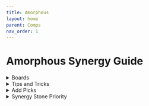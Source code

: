 ```yaml
---
title: Amorphous
layout: home
parent: Comps
nav_order: 1
---
```


# Amorphous Synergy Guide

<details>
<summary>Boards</summary>
<h3>Pyukumuku Water Adds</h3>
<div style="display: flex; gap: 16px;">
  <img src="../assets/images/amorphous/pyukumuku_water_adds.png" alt="Pyukumuku Water Adds" style="height:220px;">
  <img src="../assets/images/amorphous/pyukumuku_water_adds_synergies.png" alt="Synergies" style="height:220px;">
</div>
<h3>Castform Water Adds</h3>
<div style="display: flex; gap: 16px;">
  <img src="../assets/images/amorphous/castform_water_adds.png" alt="Castform Water Adds" style="height:220px;">
  <img src="../assets/images/amorphous/castform_water_adds_synergies.png" alt="Synergies" style="height:220px;">
</div>
<h3>Ghost Amorphous</h3>
<div style="display: flex; gap: 16px;">
  <img src="../assets/images/amorphous/amorphous_ghost_adds.png" alt="Amorphous Ghost Adds" style="height:220px;">
  <img src="../assets/images/amorphous/amorphous_ghost_adds_synergies.png" alt="Synergies" style="height:220px;">
</div>
<h3>Poison Amorphous</h3>
<div style="display: flex; gap: 16px;">
  <img src="../assets/images/amorphous/amorphous_poison_adds.png" alt="Amorphous Poison Adds" style="height:220px;">
  <img src="../assets/images/amorphous/amorphous_poison_adds_synergies.png" alt="Synergies" style="height:220px;">
</div>
<h3>Castform Koffing Artificial</h3>
<div style="display: flex; gap: 16px;">
  <img src="../assets/images/amorphous/castform_koffing_artificial.png" alt="Castform Koffing Artificial" style="height:220px;">
  <img src="../assets/images/amorphous/castform_koffing_artificial_synergies.png" alt="Synergies" style="height:220px;">
</div>
<br>
</details>

<details>
<summary>Tips and Tricks</summary>
<br>
<h3>Early Game</h3>
<ul>
  <li>Don't force Amorphous early - the synergy provides very little benefit in early rounds</li>
  <li>Focus on analyzing add picks to plan your transition</li>
  <li>Consider synergy stones more highly than usual, especially Ice Stone</li>
  <li>It's usually better to play a different earlygame comp like bug or ground while collecting useful amorph pokemon and transitioning on t10</li>
</ul>
<h3>Late Game</h3>
<ul>
  <li>Getting on amorph 7 doubles the stat bonus per synergy, so its usually what you want to have in on level 7</li>
  <li>Try to add as many additional synergies as possible on level 8/9 while keeping amorph 7 in</li>
  <li>On level 9 transition into dragon 3 with your two flex slots to maximize synergies. Usually you want to run Gabite + Vibrava to dig holes and add an additional unit to get the buff</li>
</ul>
</details>

<details>
<summary>Add Picks</summary>
<br>
<h3>Uncommon Adds</h3>
<ul>
  <li><b>Grimer</b> - Poison; Dark potential with Spiritomb + Darkrai region (watch for Gulpin epic add)</li>
  <li><b>Koffing</b> - Poison; Artificial with Castform unique (check artifact item early!)</li>
  <li><b>Omanyte</b> - Water; needs Dewpider → Castform/Pyukumuku unique OR water/ground Shellos region</li>
  <li><b>Dewpider</b> - Water (same as Omanyte); Bug with Caterpie</li>
  <li><b>Sandyghast</b> - Ghost; Ground with Silicobra and Water/Ground Shellos region</li>
</ul>

<h3>Rare Adds</h3>
<ul>
  <li><b>Slugma</b> - Fire with Castform unique; Rock with Aquatic/Rock Shellos region and Nihilego legendary</li>
  <li><b>Wynaut/Munna</b> - Psychic with each other, Solosis, or Mew/Deoxys legendary (Baby/Wild irrelevant)</li>
  <li><b>Drifloon</b> - Ghost; Flying overlaps with Butterfree or non-amorphous Pokemon</li>
  <li><b>Silicobra</b> - Ground with Sandyghast</li>
</ul>

<h3>Epic Adds</h3>
<ul>
  <li><b>Misdreavus</b> - Ghost; Fairy with Mimikyu or Milcery unique</li>
  <li><b>Gulpin</b> - Poison with Ghastly; needs Grimer/Koffing add, Pyukumuku unique, or Nihilego legendary</li>
</ul>

<h3>Unique Pokemon</h3>
<ul>
  <li><b>Castform</b> - Synergizes with Slugma, Omanyte/Dewpider, or Koffing adds; Ice with Vanillite backup (better than Cryogonal)</li>
  <li><b>Cryogonal</b> - Only pairs with Vanillite</li>
  <li><b>Spiritomb</b> - Dark synergy with Grimer in Dark/Amorphous regions (needs Darkrai legendary); Ghost option</li>
  <li><b>Pyukumuku</b> - Wants Omanyte/Dewpider; Poison likely workable</li>
  <li><b>Mimikyu</b> - Perfect with Misdreavus; otherwise another ghost</li>
  <li><b>Milcery</b> - Chef combo with Gulpin; Fairy with Misdreavus</li>
</ul>

<h3>Legendary Pokemon</h3>
<ul>
  <li><b>Mew</b> - Always hits Psychic with Reuniclus</li>
  <li><b>Deoxys</b> - Same as Mew, generally superior</li>
  <li><b>Manaphy</b> - Water with Omanyte/Dewpider/Ground-Water Shellos/Pyukumuku; consider water portal backup with 2+ water units; Aquatic options with Tynamo (weak) or Goomy</li>
  <li><b>Darkrai</b> - Excellent synergy overlap with Spiritomb; otherwise Ghost</li>
  <li><b>Nihilego</b> - Rock with Slugma (huge potential); Poison needs only one of Grimer/Koffing/Gulpin/Pyukumuku (Ghastly always available); excellent caster vs Bug/Flora</li>
  <li><b>Melmetal</b> - No synergy overlap, weak choice</li>
</ul>
</details>

<details>
<summary>Synergy Stone Priority</summary>
<br>
<h3>High Value (Almost Always +1 Synergy)</h3>
<ul>
  <li><b>Ice Stone</b> - Always provides extra synergy or allows Vanillite/Cryogonal substitution (awkward with Castform sometimes)</li>
</ul>

<h3>Conditional Value</h3>
<ul>
  <li><b>Fire Stone</b> - Works with Slugma, otherwise useless</li>
  <li><b>Fairy Stone</b> - Works with Misdreavus/Mimikyu/Alcremie (don't buy until after last add pick)</li>
  <li><b>Water Stone</b> - Worth it with 2+ water adds/uniques; maybe worth with just Dewpider pre-unique</li>
  <li><b>Fossil Stone</b> - Good with Omanyte if you're probably playing water as well</li>
  <li><b>Psychic Stone</b> - Always hits with Solosis but can be awkward if you hit a psychic legendary</li>
  <li><b>Dark Stone</b> - Needs 2+ of Dark Grimer/Spiritomb/Darkrai (probably not worth with just Grimer pre-unique)</li>
</ul>

<h3>No Value</h3>
<ul>
  <li><b>Grass Stone</b> - Useless</li>
  <li><b>Electric Stone</b> - Useless</li>
</ul>
</details>
